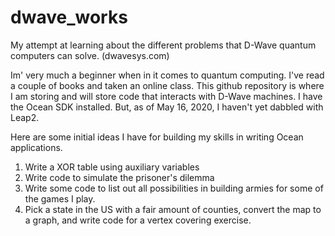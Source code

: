 # dwave_works
My attempt at learning about the different problems that D-Wave quantum computers can solve. (dwavesys.com)

Im' very much a beginner when in it comes to quantum computing. I've read a couple of books and taken an online class. 
This github repository is where I am storing and will store code that interacts with D-Wave machines.  I have the Ocean SDK installed.
But, as of May 16, 2020, I haven't yet dabbled with Leap2. 

Here are some initial ideas I have for building my skills in writing Ocean applications.
   1. Write a XOR table using auxiliary variables
   2. Write code to simulate the prisoner's dilemma
   3. Write some code to list out all possibilities in building armies for some of the games I play.
   4. Pick a state in the US with a fair amount of counties, convert the map to a graph, and write code for a vertex covering exercise.
   
